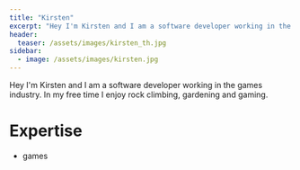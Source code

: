 ```yaml
---
title: "Kirsten"
excerpt: "Hey I'm Kirsten and I am a software developer working in the games industry."
header:
  teaser: /assets/images/kirsten_th.jpg
sidebar:
  - image: /assets/images/kirsten.jpg
---
```

Hey I'm Kirsten and I am a software developer working in the games industry. In my free time I enjoy rock climbing, gardening and gaming.


# Expertise

* games

